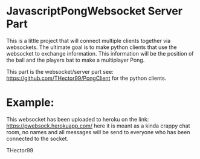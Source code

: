 # JavascriptPongWebsocket Server Part
This is a little project that will connect multiple clients together via websockets. The ultimate goal is to make python clients that use the websocket to exchange information.
This information will be the position of the ball and the players bat to make a multiplayer Pong.

This part is the websocket/server part
see: https://github.com/THector99/PongClient  for the python clients.

# Example:
This websocket has been uploaded to heroku on the link: https://pwebsock.herokuapp.com/
here it is meant as a kinda crappy chat room, no names and all messages will be send to everyone who has been connected to the socket.

THector99
